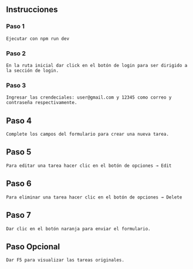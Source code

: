 ## Instrucciones

### Paso 1

    Ejecutar con npm run dev

### Paso 2

    En la ruta inicial dar click en el botón de login para ser dirigido a la sección de login.

### Paso 3

    Ingresar las crendeciales: user@gmail.com y 12345 como correo y contraseña respectivamente.

## Paso 4

    Complete los campos del formulario para crear una nueva tarea.

## Paso 5

    Para editar una tarea hacer clic en el botón de opciones → Edit

## Paso 6

    Para eliminar una tarea hacer clic en el botón de opciones → Delete

## Paso 7

    Dar clic en el botón naranja para enviar el formulario.

## Paso Opcional

    Dar F5 para visualizar las tareas originales.
